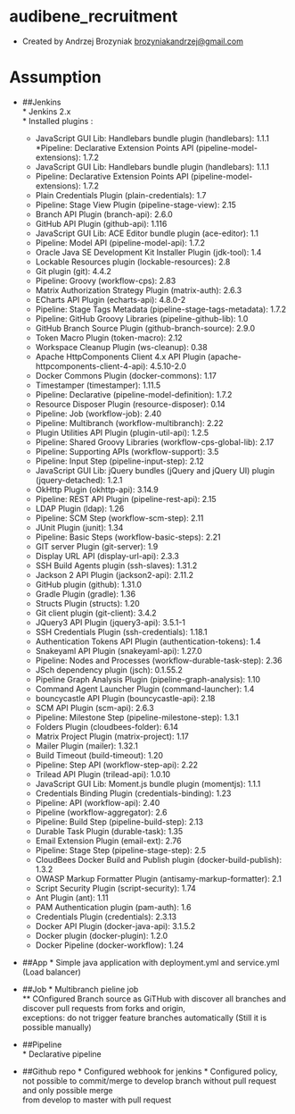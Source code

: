 # audibene_recruitment
- Created by Andrzej Brozyniak brozyniakandrzej@gmail.com
# Assumption
   * ##Jenkins  
    * Jenkins 2.x  
    * Installed plugins :
        * JavaScript GUI Lib: Handlebars bundle plugin (handlebars): 1.1.1
        *Pipeline: Declarative Extension Points API (pipeline-model-extensions): 1.7.2
        * JavaScript GUI Lib: Handlebars bundle plugin (handlebars): 1.1.1
        * Pipeline: Declarative Extension Points API (pipeline-model-extensions): 1.7.2
        * Plain Credentials Plugin (plain-credentials): 1.7
        * Pipeline: Stage View Plugin (pipeline-stage-view): 2.15
        * Branch API Plugin (branch-api): 2.6.0
        * GitHub API Plugin (github-api): 1.116
        * JavaScript GUI Lib: ACE Editor bundle plugin (ace-editor): 1.1
        * Pipeline: Model API (pipeline-model-api): 1.7.2
        * Oracle Java SE Development Kit Installer Plugin (jdk-tool): 1.4
        * Lockable Resources plugin (lockable-resources): 2.8
        * Git plugin (git): 4.4.2
        * Pipeline: Groovy (workflow-cps): 2.83
        * Matrix Authorization Strategy Plugin (matrix-auth): 2.6.3
        * ECharts API Plugin (echarts-api): 4.8.0-2
        * Pipeline: Stage Tags Metadata (pipeline-stage-tags-metadata): 1.7.2
        * Pipeline: GitHub Groovy Libraries (pipeline-github-lib): 1.0
        * GitHub Branch Source Plugin (github-branch-source): 2.9.0
        * Token Macro Plugin (token-macro): 2.12
        * Workspace Cleanup Plugin (ws-cleanup): 0.38
        * Apache HttpComponents Client 4.x API Plugin (apache-httpcomponents-client-4-api): 4.5.10-2.0
        * Docker Commons Plugin (docker-commons): 1.17
        * Timestamper (timestamper): 1.11.5
        * Pipeline: Declarative (pipeline-model-definition): 1.7.2
        * Resource Disposer Plugin (resource-disposer): 0.14
        * Pipeline: Job (workflow-job): 2.40
        * Pipeline: Multibranch (workflow-multibranch): 2.22
        * Plugin Utilities API Plugin (plugin-util-api): 1.2.5
        * Pipeline: Shared Groovy Libraries (workflow-cps-global-lib): 2.17
        * Pipeline: Supporting APIs (workflow-support): 3.5
        * Pipeline: Input Step (pipeline-input-step): 2.12
        * JavaScript GUI Lib: jQuery bundles (jQuery and jQuery UI) plugin (jquery-detached): 1.2.1
        * OkHttp Plugin (okhttp-api): 3.14.9
        * Pipeline: REST API Plugin (pipeline-rest-api): 2.15
        * LDAP Plugin (ldap): 1.26
        * Pipeline: SCM Step (workflow-scm-step): 2.11
        * JUnit Plugin (junit): 1.34
        * Pipeline: Basic Steps (workflow-basic-steps): 2.21
        * GIT server Plugin (git-server): 1.9
        * Display URL API (display-url-api): 2.3.3
        * SSH Build Agents plugin (ssh-slaves): 1.31.2
        * Jackson 2 API Plugin (jackson2-api): 2.11.2
        * GitHub plugin (github): 1.31.0
        * Gradle Plugin (gradle): 1.36
        * Structs Plugin (structs): 1.20
        * Git client plugin (git-client): 3.4.2
        * JQuery3 API Plugin (jquery3-api): 3.5.1-1
        * SSH Credentials Plugin (ssh-credentials): 1.18.1
        * Authentication Tokens API Plugin (authentication-tokens): 1.4
        * Snakeyaml API Plugin (snakeyaml-api): 1.27.0
        * Pipeline: Nodes and Processes (workflow-durable-task-step): 2.36
        * JSch dependency plugin (jsch): 0.1.55.2
        * Pipeline Graph Analysis Plugin (pipeline-graph-analysis): 1.10
        * Command Agent Launcher Plugin (command-launcher): 1.4
        * bouncycastle API Plugin (bouncycastle-api): 2.18
        * SCM API Plugin (scm-api): 2.6.3
        * Pipeline: Milestone Step (pipeline-milestone-step): 1.3.1
        * Folders Plugin (cloudbees-folder): 6.14
        * Matrix Project Plugin (matrix-project): 1.17
        * Mailer Plugin (mailer): 1.32.1
        * Build Timeout (build-timeout): 1.20
        * Pipeline: Step API (workflow-step-api): 2.22
        * Trilead API Plugin (trilead-api): 1.0.10
        * JavaScript GUI Lib: Moment.js bundle plugin (momentjs): 1.1.1
        * Credentials Binding Plugin (credentials-binding): 1.23
        * Pipeline: API (workflow-api): 2.40
        * Pipeline (workflow-aggregator): 2.6
        * Pipeline: Build Step (pipeline-build-step): 2.13
        * Durable Task Plugin (durable-task): 1.35
        * Email Extension Plugin (email-ext): 2.76
        * Pipeline: Stage Step (pipeline-stage-step): 2.5
        * CloudBees Docker Build and Publish plugin (docker-build-publish): 1.3.2
        * OWASP Markup Formatter Plugin (antisamy-markup-formatter): 2.1
        * Script Security Plugin (script-security): 1.74
        * Ant Plugin (ant): 1.11
        * PAM Authentication plugin (pam-auth): 1.6
        * Credentials Plugin (credentials): 2.3.13
        * Docker API Plugin (docker-java-api): 3.1.5.2
        * Docker plugin (docker-plugin): 1.2.0
        * Docker Pipeline (docker-workflow): 1.24
    
   * ##App
    * Simple java application with deployment.yml and service.yml (Load balancer)
    
   * ##Job
    * Multibranch pieline job  
    ** COnfigured Branch source as GiTHub with discover all branches and discover pull requests from forks and origin,  
       exceptions: do not trigger feature branches automatically (Still it is possible manually)
   * ##Pipeline  
    * Declarative pipeline  
   * ##Github repo
    * Configured webhook for jenkins
    * Configured policy, not possible to commit/merge to develop branch without pull request and only possible merge  
      from develop to master with pull request
    
    
    
